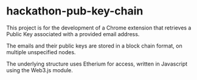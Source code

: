 # hackathon-pub-key-chain

This project is for the development of a Chrome extension that retrieves a Public Key associated with a provided email address.

The emails and their public keys are stored in a block chain format, on multiple unspecified nodes.

The underlying structure uses Etherium for access, written in Javascript using the Web3.js module.


